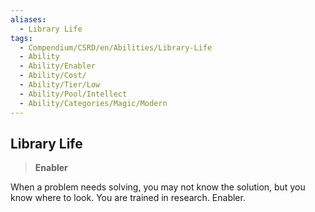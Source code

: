 ```yaml
---
aliases:
  - Library Life
tags:
  - Compendium/CSRD/en/Abilities/Library-Life
  - Ability
  - Ability/Enabler
  - Ability/Cost/
  - Ability/Tier/Low
  - Ability/Pool/Intellect
  - Ability/Categories/Magic/Modern
---
```

  
    
## Library Life  
>**Enabler**    
When a problem needs solving, you may not know the solution, but you know where to look. You are trained in research. Enabler.  
  
  
  
  
  
  
